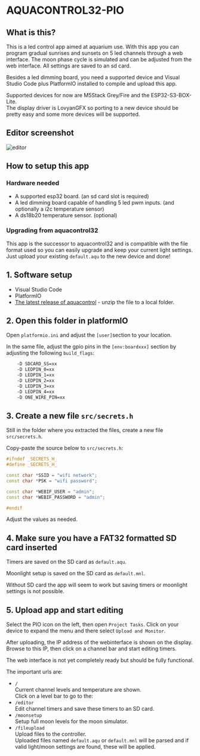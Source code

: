 # AQUACONTROL32-PIO

## What is this?

This is a led control app aimed at aquarium use. With this app you can program gradual sunrises and sunsets on 5 led channels through a web interface. The moon phase cycle is simulated and can be adjusted from the web interface. All settings are saved to an sd card.

Besides a led dimming board, you need a supported device and Visual Studio Code plus PlatformIO installed to compile and upload this app.

Supported devices for now are M5Stack Grey/Fire and the ESP32-S3-BOX-Lite.<br>The display driver is LovyanGFX so porting to a new device should be pretty easy and some more devices will be supported.

## Editor screenshot

![editor](https://github.com/user-attachments/assets/65d36678-d3d9-4f20-9c3a-0ab2893e1b3b)

## How to setup this app

### Hardware needed

- A supported esp32 board. (an sd card slot is required)
- A led dimming board capable of handling 5 led pwm inputs. (and optionally a i2c temperature sensor)
- A ds18b20 temperature sensor. (optional)

### Upgrading from aquacontrol32

This app is the successor to aquacontrol32 and is compatible with the file format used so you can easily upgrade and keep your current light settings. Just upload your existing `default.aqu` to the new device and done!

## 1. Software setup

- Visual Studio Code
- PlatformIO
- [The latest release of aquacontrol](releases/latest) - unzip the file to a local folder.

## 2. Open this folder in platformIO

Open `platformio.ini` and adjust the `[user]`section to your location.

In the same file, adjust the gpio pins in the `[env:boardxxx]` section by adjusting the following `build_flags`:

```bash
    -D SDCARD_SS=xx
    -D LEDPIN_0=xx
    -D LEDPIN_1=xx
    -D LEDPIN_2=xx
    -D LEDPIN_3=xx
    -D LEDPIN_4=xx
    -D ONE_WIRE_PIN=xx
```

## 3. Create a new file `src/secrets.h`

Still in the folder where you extracted the files, create a new file `src/secrets.h`.

Copy-paste the source below to `src/secrets.h`:

```c++
#ifndef _SECRETS_H_
#define _SECRETS_H_

const char *SSID = "wifi network";
const char *PSK = "wifi password";

const char *WEBIF_USER = "admin";
const char *WEBIF_PASSWORD = "admin";

#endif
```

Adjust the values as needed.

## 4. Make sure you have a FAT32 formatted SD card inserted

Timers are saved on the SD card as `default.aqu`.

Moonlight setup is saved on the SD card as `default.mnl`.

Without SD card the app will seem to work but saving timers or moonlight settings is not possible.

## 5. Upload app and start editing

Select the PIO icon on the left, then open `Project Tasks`. Click on your device to expand the menu and there select `Upload and Monitor`.

After uploading, the IP address of the webinterface is shown on the display.<br>Browse to this IP, then click on a channel bar and start editing timers.

The web interface is not yet completely ready but should be fully functional.

The important urls are:

- `/`<br>Current channel levels and temperature are shown.<br>Click on a level bar to go to the:
- `/editor`<br>Edit channel timers and save these timers to an SD card.
- `/moonsetup`<br>Setup full moon levels for the moon simulator.
- `/fileupload`<br>Upload files to the controller.<br>
  Uploaded files named `default.aqu` or `default.mnl` will be parsed and if valid light/moon settings are found, these will be applied.
